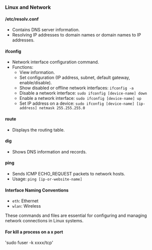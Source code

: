 ### Linux and Network

#### /etc/resolv.conf
- Contains DNS server information.
- Resolving IP addresses to domain names or domain names to IP addresses.

#### ifconfig
- Network interface configuration command.
- Functions:
  - View information.
  - Set configuration (IP address, subnet, default gateway, enable/disable).
  - Show disabled or offline network interfaces: `ifconfig -a`
  - Disable a network interface: `sudo ifconfig [device-name] down`
  - Enable a network interface: `sudo ifconfig [device-name] up`
  - Set IP address on a device: `sudo ifconfig [device-name] [ip-address] netmask 255.255.255.0`

#### route
- Displays the routing table.

#### dig
- Shows DNS information and records.

#### ping
- Sends ICMP ECHO_REQUEST packets to network hosts.
- Usage: `ping [ip-or-website-name]`
  
#### Interface Naming Conventions
- `eth`: Ethernet
- `wlan`: Wireless

These commands and files are essential for configuring and managing network connections in Linux systems.

#### For kill a process on a x port
'sudo fuser -k xxxx/tcp'

